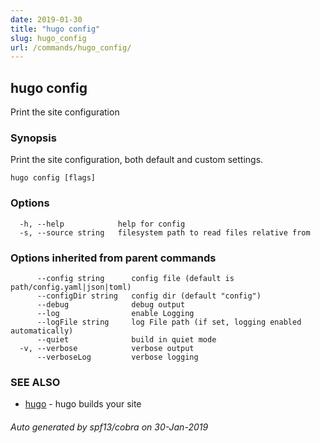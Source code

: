 ```yaml
---
date: 2019-01-30
title: "hugo config"
slug: hugo_config
url: /commands/hugo_config/
---
```

## hugo config

Print the site configuration

### Synopsis

Print the site configuration, both default and custom settings.

```
hugo config [flags]
```

### Options

```
  -h, --help            help for config
  -s, --source string   filesystem path to read files relative from
```

### Options inherited from parent commands

```
      --config string      config file (default is path/config.yaml|json|toml)
      --configDir string   config dir (default "config")
      --debug              debug output
      --log                enable Logging
      --logFile string     log File path (if set, logging enabled automatically)
      --quiet              build in quiet mode
  -v, --verbose            verbose output
      --verboseLog         verbose logging
```

### SEE ALSO

* [hugo](/commands/hugo/)	 - hugo builds your site

###### Auto generated by spf13/cobra on 30-Jan-2019
